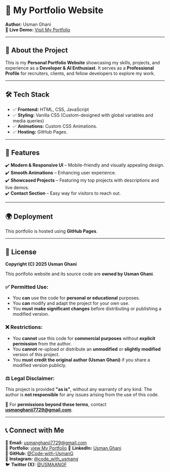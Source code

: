 # 🚀 My Portfolio Website  

**Author:** Usman Ghani  
📍 **Live Demo:** [Visit My Portfolio](https://code-with-usmang.github.io/Portfolio/)

---

## 📌 About the Project  
This is my **Personal Portfolio Website** showcasing my skills, projects, and experience as a **Developer & AI Enthusiast**. It serves as a **Professional Profile** for recruiters, clients, and fellow developers to explore my work.

---

## 🛠 Tech Stack  
- ✅ **Frontend:** HTML, CSS, JavaScript  
- ✅ **Styling:** Vanilla CSS (Custom-designed with global variables and media queries)  
- ✅ **Animations:** Custom CSS Animations.
- ✅ **Hosting:** GitHub Pages.

---

## 📂 Features  
✔️ **Modern & Responsive UI** – Mobile-friendly and visually appealing design.  
✔️ **Smooth Animations** – Enhancing user experience.  
✔️ **Showcased Projects** – Featuring my top projects with descriptions and live demos.  
✔️ **Contact Section** – Easy way for visitors to reach out.  

---

## 🌍 Deployment  
This portfolio is hosted using **GitHub Pages**.

---

## 📜 License  

**Copyright (C) 2025 Usman Ghani**  

This portfolio website and its source code are **owned by Usman Ghani**.  

### ✅ Permitted Use:  
- You **can** use the code for **personal or educational** purposes.  
- You **can** modify and adapt the project for your own use.  
- You **must** **make significant changes** before distributing or publishing a modified version.  

### ❌ Restrictions:  
- You **cannot** use this code for **commercial purposes** without **explicit permission** from the author.  
- You **cannot** re-upload or distribute an **unmodified** or **slightly modified** version of this project.  
- You **must** **credit the original author (Usman Ghani)** if you share a modified version publicly.  

### ⚖️ Legal Disclaimer:  
This project is provided **"as is"**, without any warranty of any kind. The author is **not responsible** for any issues arising from the use of this code.  

🚀 For **permissions beyond these terms**, contact **[usmanghanii7729@gmail.com](mailto:usmanghanii7729@gmail.com)**.

---

## 📞 Connect with Me  
📧 **Email:** [usmanghanii7729@gmail.com](mailto:usmanghanii7729@gmail.com)  
🔗 **Portfolio:** [view My Portfolio](https://code-with-usmang.github.io/Portfolio/) 
💼 **LinkedIn:** [Usman Ghani](https://www.linkedin.com/in/usmangofficial)  
🐙 **GitHub:** [@Code-with-UsmanG](https://github.com/Code-with-UsmanG)  
📸 **Instagram:** [@code_with_usmang](https://www.instagram.com/code_with_usmang)  
🐦 **Twitter (X):** [@USMAANGF](https://x.com/USMAANGF)  
